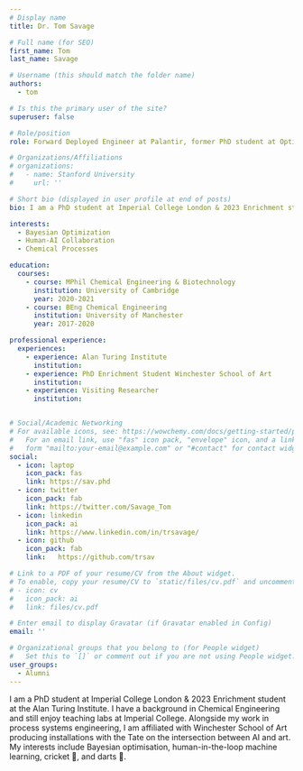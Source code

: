 ```yaml
---
# Display name
title: Dr. Tom Savage

# Full name (for SEO)
first_name: Tom
last_name: Savage

# Username (this should match the folder name)
authors:
  - tom

# Is this the primary user of the site?
superuser: false

# Role/position
role: Forward Deployed Engineer at Palantir, former PhD student at OptiML (2021-2025)

# Organizations/Affiliations
# organizations:
#   - name: Stanford University
#     url: ''

# Short bio (displayed in user profile at end of posts)
bio: I am a PhD student at Imperial College London & 2023 Enrichment student at the Alan Turing Institute. I have a background in Chemical Engineering and still enjoy teaching labs at Imperial College. Alongside my work in process systems engineering, I am affiliated with Winchester School of Art producing installations with the Tate on the intersection between AI and art. My interests include Bayesian optimisation, human-in-the-loop machine learning, cricket 🏏, and darts 🎯.

interests:
  - Bayesian Optimization
  - Human-AI Collaboration
  - Chemical Processes

education:
  courses:
    - course: MPhil Chemical Engineering & Biotechnology
      institution: University of Cambridge
      year: 2020-2021
    - course: BEng Chemical Engineering
      institution: University of Manchester
      year: 2017-2020

professional experience:
  experiences:
    - experience: Alan Turing Institute
      institution: 
    - experience: PhD Enrichment Student Winchester School of Art
      institution: 
    - experience: Visiting Researcher
      institution: 


# Social/Academic Networking
# For available icons, see: https://wowchemy.com/docs/getting-started/page-builder/#icons
#   For an email link, use "fas" icon pack, "envelope" icon, and a link in the
#   form "mailto:your-email@example.com" or "#contact" for contact widget.
social:
  - icon: laptop
    icon_pack: fas
    link: https://sav.phd
  - icon: twitter
    icon_pack: fab
    link: https://twitter.com/Savage_Tom
  - icon: linkedin
    icon_pack: ai
    link: https://www.linkedin.com/in/trsavage/
  - icon: github
    icon_pack: fab
    link:   https://github.com/trsav

# Link to a PDF of your resume/CV from the About widget.
# To enable, copy your resume/CV to `static/files/cv.pdf` and uncomment the lines below.
# - icon: cv
#   icon_pack: ai
#   link: files/cv.pdf

# Enter email to display Gravatar (if Gravatar enabled in Config)
email: ''

# Organizational groups that you belong to (for People widget)
#   Set this to `[]` or comment out if you are not using People widget.
user_groups:
  - Alumni
---
```


I am a PhD student at Imperial College London & 2023 Enrichment student at the Alan Turing Institute. I have a background in Chemical Engineering and still enjoy teaching labs at Imperial College. Alongside my work in process systems engineering, I am affiliated with Winchester School of Art producing installations with the Tate on the intersection between AI and art. My interests include Bayesian optimisation, human-in-the-loop machine learning, cricket 🏏, and darts 🎯.